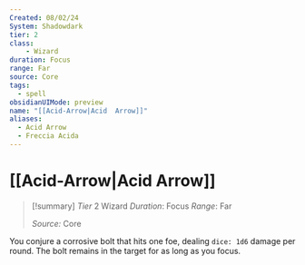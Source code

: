 ```yaml
---
Created: 08/02/24
System: Shadowdark
tier: 2
class: 
	- Wizard
duration: Focus
range: Far
source: Core
tags:
  - spell
obsidianUIMode: preview
name: "[[Acid-Arrow|Acid  Arrow]]"
aliases:
  - Acid Arrow
  - Freccia Acida
---
```

# [[Acid-Arrow|Acid Arrow]]

>[!summary]
> *Tier* 2
> Wizard
> *Duration*: Focus
> *Range*: Far
> 
> *Source:* Core

You conjure a corrosive bolt that hits one foe, dealing `dice: 1d6` damage per round. 
The bolt remains in the target for as long as you focus.
